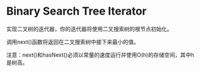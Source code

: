 # Binary Search Tree Iterator

实现二叉树的迭代器，你的迭代器将使用二叉搜索树的根节点初始化。

调用next()函数将返回在二叉搜索树中接下来最小的值。

注意：next()和hasNext()必须以常量的速度运行并使用O(h)的存储空间，其中h是树高。
